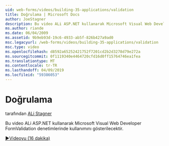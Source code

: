 ```yaml
---
uid: web-forms/videos/building-35-applications/validation
title: Doğrulama | Microsoft Docs
author: JoeStagner
description: Bu video ALi ASP.NET kullanarak Microsoft Visual Web Developer FormValidation denetimlerinde kullanımını gösterilecektir.
ms.author: riande
ms.date: 06/04/2009
ms.assetid: 9b9eb93d-19c6-4933-ab5f-826b427a9ad0
msc.legacyurl: /web-forms/videos/building-35-applications/validation
msc.type: video
ms.openlocfilehash: d8592a65252421752f7201cd2b2d3278d79e272a
ms.sourcegitcommit: 0f1119340e4464720cfd16d0ff15764746ea1fea
ms.translationtype: MT
ms.contentlocale: tr-TR
ms.lasthandoff: 04/09/2019
ms.locfileid: "59386053"
---
```

# <a name="validation"></a>Doğrulama

tarafından [ALi Stagner](https://github.com/JoeStagner)

Bu video ALi ASP.NET kullanarak Microsoft Visual Web Developer FormValidation denetimlerinde kullanımını gösterilecektir.

[&#9654;Videoyu (16 dakika)](https://channel9.msdn.com/Blogs/ASP-NET-Site-Videos/validation)
